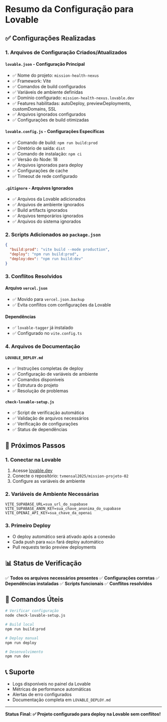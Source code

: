 # Resumo da Configuração para Lovable

## ✅ Configurações Realizadas

### 1. Arquivos de Configuração Criados/Atualizados

#### `lovable.json` - Configuração Principal
- ✅ Nome do projeto: `mission-health-nexus`
- ✅ Framework: Vite
- ✅ Comandos de build configurados
- ✅ Variáveis de ambiente definidas
- ✅ Domínio configurado: `mission-health-nexus.lovable.dev`
- ✅ Features habilitadas: autoDeploy, previewDeployments, customDomains, SSL
- ✅ Arquivos ignorados configurados
- ✅ Configurações de build otimizadas

#### `lovable.config.js` - Configurações Específicas
- ✅ Comando de build: `npm run build:prod`
- ✅ Diretório de saída: `dist`
- ✅ Comando de instalação: `npm ci`
- ✅ Versão do Node: 18
- ✅ Arquivos ignorados para deploy
- ✅ Configurações de cache
- ✅ Timeout de rede configurado

#### `.gitignore` - Arquivos Ignorados
- ✅ Arquivos da Lovable adicionados
- ✅ Arquivos de ambiente ignorados
- ✅ Build artifacts ignorados
- ✅ Arquivos temporários ignorados
- ✅ Arquivos do sistema ignorados

### 2. Scripts Adicionados ao `package.json`

```json
{
  "build:prod": "vite build --mode production",
  "deploy": "npm run build:prod",
  "deploy:dev": "npm run build:dev"
}
```

### 3. Conflitos Resolvidos

#### Arquivo `vercel.json`
- ✅ Movido para `vercel.json.backup`
- ✅ Evita conflitos com configurações da Lovable

#### Dependências
- ✅ `lovable-tagger` já instalado
- ✅ Configurado no `vite.config.ts`

### 4. Arquivos de Documentação

#### `LOVABLE_DEPLOY.md`
- ✅ Instruções completas de deploy
- ✅ Configuração de variáveis de ambiente
- ✅ Comandos disponíveis
- ✅ Estrutura do projeto
- ✅ Resolução de problemas

#### `check-lovable-setup.js`
- ✅ Script de verificação automática
- ✅ Validação de arquivos necessários
- ✅ Verificação de configurações
- ✅ Status de dependências

## 🚀 Próximos Passos

### 1. Conectar na Lovable
1. Acesse [lovable.dev](https://lovable.dev)
2. Conecte o repositório: `tvmensal2025/mission-projeto-02`
3. Configure as variáveis de ambiente

### 2. Variáveis de Ambiente Necessárias
```env
VITE_SUPABASE_URL=sua_url_do_supabase
VITE_SUPABASE_ANON_KEY=sua_chave_anonima_do_supabase
VITE_OPENAI_API_KEY=sua_chave_da_openai
```

### 3. Primeiro Deploy
- O deploy automático será ativado após a conexão
- Cada push para `main` fará deploy automático
- Pull requests terão preview deployments

## 📊 Status de Verificação

✅ **Todos os arquivos necessários presentes**
✅ **Configurações corretas**
✅ **Dependências instaladas**
✅ **Scripts funcionais**
✅ **Conflitos resolvidos**

## 🔧 Comandos Úteis

```bash
# Verificar configuração
node check-lovable-setup.js

# Build local
npm run build:prod

# Deploy manual
npm run deploy

# Desenvolvimento
npm run dev
```

## 📞 Suporte

- Logs disponíveis no painel da Lovable
- Métricas de performance automáticas
- Alertas de erro configurados
- Documentação completa em `LOVABLE_DEPLOY.md`

---

**Status Final: ✅ Projeto configurado para deploy na Lovable sem conflitos!** 